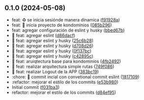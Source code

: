 ## 0.1.0 (2024-05-08)

* feat: :recycle: se inicia sesiónde manera dinamica ([f91928a](https://github.com/masanchez91/kondominios/commit/f91928a))
* feat: :tada: inicia proyecto de kondominios ([085b296](https://github.com/masanchez91/kondominios/commit/085b296))
* feat: agregar configuración de eslint y husky ([bbed67b](https://github.com/masanchez91/kondominios/commit/bbed67b))
* :art: feat: agregar eslint ([d86dacf](https://github.com/masanchez91/kondominios/commit/d86dacf))
* :art: feat: agregar eslint y husky ([25c6b28](https://github.com/masanchez91/kondominios/commit/25c6b28))
* :art: feat: agregar eslint y husky ([d708d26](https://github.com/masanchez91/kondominios/commit/d708d26))
* :art: feat: agregar eslint y husky ([0f137bc](https://github.com/masanchez91/kondominios/commit/0f137bc))
* :art: feat: agregar eslint y husky ([c42895c](https://github.com/masanchez91/kondominios/commit/c42895c))
* :art: feat: aruiqtectura base para kondominios ([4fb2492](https://github.com/masanchez91/kondominios/commit/4fb2492))
* :art: feat: realizar arquitectura simple rutas ([749f086](https://github.com/masanchez91/kondominios/commit/749f086))
* :art: feat: realizar Logout de la APP ([383bc19](https://github.com/masanchez91/kondominios/commit/383bc19))
* :chore: :tada: commit incial con convetional commit eslint ([1817109](https://github.com/masanchez91/kondominios/commit/1817109))
* :refactor: mejorar el estilo de los commits ([e53b980](https://github.com/masanchez91/kondominios/commit/e53b980))
* Initial commit ([f031ba3](https://github.com/masanchez91/kondominios/commit/f031ba3))
* refactor: mejorar el estilo de los commits ([d84ef95](https://github.com/masanchez91/kondominios/commit/d84ef95))



